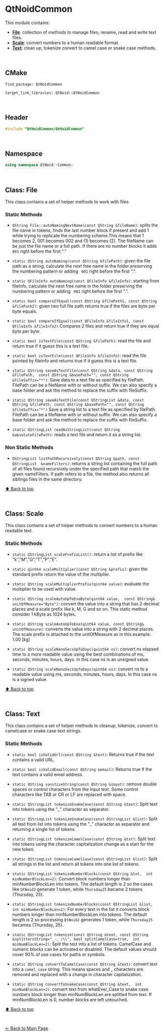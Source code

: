 # QtNoidCommon
This module contains:
- [**File**](#class-file): collection of methods to manage files, rename, read and write text files.
- [**Scale**](#class-scale): convert numbers to a human readable format.
- [**Text**](#class-text): clean up, tokenize convert to camel case or snake case methods.

&nbsp;

## CMake
```
find_package: QtNoidCommon

target_link_libraries: QtNoid::QtNoidCommon
```

&nbsp;

## Header

```cpp
#include "QtNoidCommon/QtNoidCommon"
```

&nbsp;

## Namespace

```cpp
using namespace QtNoid::Common;
```

&nbsp;

## Class: File
This class contains a set of helper methods to work
with files

### Static Methods
- `QString File::autoNamingNextName(const QString &fileName)`: splits the file
  name in tokens, finds the last number block if present and add 1 while trying 
  to replicate the numbering scheme.This means that 1 becomes 2, 001 becomes 002
  and (1) becomes (2). The fileName can be just the file name or a full path. If
  there are no number blocks it adds ` 001` right before the first "."

- `static QString autoNaming(const QString &filePath)`: given the file path 
  as a string, calculate the next free name in the folder preserving the 
  numbering pattern or adding ` 001` right before the first ".".

- `static QFileInfo autoNaming(const QFileInfo &fileInfo)`: starting from
  fileInfo, calculate the next free name in the folder preserving the numbering 
  pattern or adding ` 001` right before the first ".".
  
- `static bool compareIfEqual(const QString &filePath1, const QString &filePath2)`: 
  given two full file path returns true if the files are byte per byte equals.
  
- `static bool compareIfEqual(const QFileInfo &fileInfo1, const QFileInfo &fileInfo2)`
  Compares 2 files and return true if they are equal byte per byte.

- `static bool isTextFile(const QString &filePath)`: read the file and return true
  if it guess this is a text file. 
  
- `static bool isTextFile(const QFileInfo &fileInfo)`: read the file pointed by
  fileInfo and returns true if it guess this is a text file. 

- `static QString saveAsTextFile(const QString &data, const QString &filePath, 
  const QString &basePath="", const QString &fileSuffix="*")`:
  Save data to a text file as specified by filePath. FilePath can be a fileName 
  with or without suffix. We can also specify a base folder and ask the method
  to replace the suffix with fileSuffix.
  
- `static QString saveAsTextFile(const QStringList &data, const QString &filePath,
  const QString &basePath="", const QString &fileSuffix="*")`
  Save a string list to a text file as specified by filePath. FilePath can be a 
  fileName with or without suffix. We can also specify a base folder and ask the 
  method to replace the suffix with fileSuffix.

- `static QStringList readAsStringList(const QString &absoluteFilePath)`: reads
  a text file and return it as a string list.
  

### Non Static Methods

- `QStringList listPathRecursively(const QString &path, const QStringList 
   &nameFilters)`: returns a string list containing the full path of all files 
   found recursively under the specified path that match the given nameFilters. 
   If path refers to a file, the method also returns all siblings files in the
   same directory.

[⬆ Back to top](#qtnoidcommon)

&nbsp;

## Class: Scale
This class contains a set of helper methods to convert numbers to 
a human readable text. 

### Static Methods
 - `static QStringList scalePrefixList()`: return a list of prefix 
    like "k","M","G","T","P","E".
    
 - `static qint64 scaleMultiplier(const QString &prefix)`: given 
    the standard prefix return the value of the multiplier.
 
 - `static QString scaleMultiplierPrefix(qint64 value)`: evaluate 
    the multiplier to be used with value.
 
 - `static QString scaleAutoUpToExaByte(qint64 value, 
    const QString& unitOfMeasure="Byte")`: convert the value into a
    string that has 2 decimal places and a scale prefix like k, M,
    G and so on. This static method consider 1 kByte as 1024 bytes.

 - `static QString scaleAutoUpToExa(qint64 value, const QString& 
    unitOfMeasure)`: converts the value into a string with 2 decimal
    places. The scale prefix is attached to the unitOfMeasure as in
    this example: 1.00 [kg]
 
 - `static QString scaleNanoSecsUpToDays(quint64 ns)`: convert ns 
    elapsed time to a more readable value using the best combinations
    of ms, seconds, minutes, hours, days. In this case ns is an 
    unsigned value.
    
 - `static QString scaleNanoSecsUpToDays(qint64 ns)`: convert ns 
    to a readable value using ms, seconds, minutes, hours, days. In
    this case ns is a signed value.
    
[⬆ Back to top](#qtnoidcommon)

&nbsp;

## Class: Text
This class contains a set of helper methods to cleanup, tokenize, 
convert to camelcase or snake case text strings.


### Static Methods

- `static bool isValidUrl(const QString &text)`: Returns true if 
    the text contains a valid URL.
    
- `static bool isValidEmail(const QString &email)`: Returns true if
    the text contains a valid email address.

- `static QString sanitizeString(const QString &input)`: remove 
   double spaces or control characters from the input text. Some
   control characters like TAB or CR or LF are replaced with space.

- `static QStringList tokenizeSnakeCase(const QString &text)`: 
    Split text into tokens using the "_" character as separator.
    
- `static QStringList tokenizeSnakeCase(const QStringList &list)`:
    Split all text from list into tokens using the "_" character 
    as separator and returning a single list of tokens.

- `static QStringList tokenizeCamelCase(const QString &txt)`: 
    Split text into tokens using the character capitalization 
    change as a start for the new token.
    
- `static QStringList tokenizeCamelCase(const QStringList &list)`: 
  Split all strings in the list and return all tokens into one 
  list of tokens.

- `static QStringList tokenizeNumberBlocks(const QString &txt, 
    int minNumberBlockLen=2)`: Convert block numbers longer than 
    minNumberBlockLen into tokens. The default length is 2 so the
    cases like `QtNoid2` generate 1 token, while `Thursday25` 
    became 2 tokens {Thursday, 25}.
    
- `static QStringList tokenizeNumberBlocks(const QStringList &list,
    int minNumberBlockLen=2)`: For every text in the list it 
    converts block numbers longer than minNumberBlockLen into tokens. 
    The default length is 2 so processing `QtNoid2` generates 1 
    token, while `Thursday25` becames {Thursday, 25}.

- `static QStringList tokenize(const QString &text, const QString 
    &splittersString="_-. /\\", bool splitCamelCase=true, 
    int minNumBlockLen=2)`: Split the text into a list of tokens. 
    CamelCase and numeric blocks can be activated or disabled. 
    The default values should cover 90% of use cases for paths or 
    symbols.

- `static QString convertToCamelCase(const QString &text)`: 
    convert text into a `camel_case` string. This means spaces and 
    _ characters are removed and replaced with a change in character
    capitalization.

- `static QString convertToSnakeCase(const QString &text, 
    int minNumBlockLen=2)`: convert text from whatEver_Case to 
    snake case. numbers block longer than minNumBlockLen are 
    splitted from text. If minNumBlockLen is 0, number blocks
    are left untouched.

[⬆ Back to top](#qtnoidcommon)

&nbsp;


[← Back to Main Page](./../README.md)

